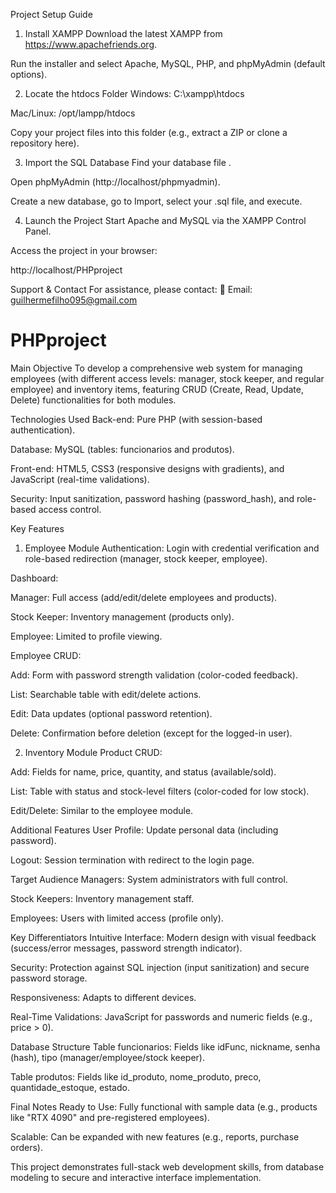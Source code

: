 Project Setup Guide
1. Install XAMPP
Download the latest XAMPP from https://www.apachefriends.org.

Run the installer and select Apache, MySQL, PHP, and phpMyAdmin (default options).

2. Locate the htdocs Folder
Windows: C:\xampp\htdocs

Mac/Linux: /opt/lampp/htdocs

Copy your project files into this folder (e.g., extract a ZIP or clone a repository here).

3. Import the SQL Database
Find your database file .

Open phpMyAdmin (http://localhost/phpmyadmin).

Create a new database, go to Import, select your .sql file, and execute.

4. Launch the Project
Start Apache and MySQL via the XAMPP Control Panel.

Access the project in your browser:

http://localhost/PHPproject 


Support & Contact
For assistance, please contact:
📧 Email: guilhermefilho095@gmail.com

# PHPproject
Main Objective
To develop a comprehensive web system for managing employees (with different access levels: manager, stock keeper, and regular employee) and inventory items, featuring CRUD (Create, Read, Update, Delete) functionalities for both modules.

Technologies Used
Back-end: Pure PHP (with session-based authentication).

Database: MySQL (tables: funcionarios and produtos).

Front-end: HTML5, CSS3 (responsive designs with gradients), and JavaScript (real-time validations).

Security: Input sanitization, password hashing (password_hash), and role-based access control.

Key Features
1. Employee Module
Authentication: Login with credential verification and role-based redirection (manager, stock keeper, employee).

Dashboard:

Manager: Full access (add/edit/delete employees and products).

Stock Keeper: Inventory management (products only).

Employee: Limited to profile viewing.

Employee CRUD:

Add: Form with password strength validation (color-coded feedback).

List: Searchable table with edit/delete actions.

Edit: Data updates (optional password retention).

Delete: Confirmation before deletion (except for the logged-in user).

2. Inventory Module
Product CRUD:

Add: Fields for name, price, quantity, and status (available/sold).

List: Table with status and stock-level filters (color-coded for low stock).

Edit/Delete: Similar to the employee module.

Additional Features
User Profile: Update personal data (including password).

Logout: Session termination with redirect to the login page.

Target Audience
Managers: System administrators with full control.

Stock Keepers: Inventory management staff.

Employees: Users with limited access (profile only).

Key Differentiators
Intuitive Interface: Modern design with visual feedback (success/error messages, password strength indicator).

Security: Protection against SQL injection (input sanitization) and secure password storage.

Responsiveness: Adapts to different devices.

Real-Time Validations: JavaScript for passwords and numeric fields (e.g., price > 0).

Database Structure
Table funcionarios: Fields like idFunc, nickname, senha (hash), tipo (manager/employee/stock keeper).

Table produtos: Fields like id_produto, nome_produto, preco, quantidade_estoque, estado.

Final Notes
Ready to Use: Fully functional with sample data (e.g., products like "RTX 4090" and pre-registered employees).

Scalable: Can be expanded with new features (e.g., reports, purchase orders).

This project demonstrates full-stack web development skills, from database modeling to secure and interactive interface implementation.

